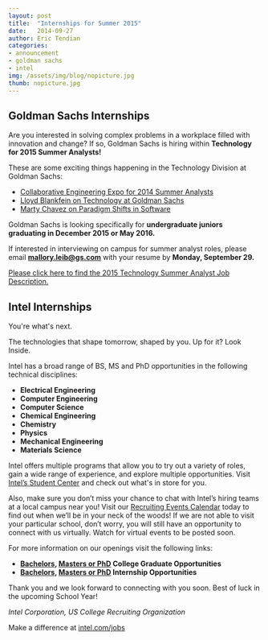 ```yaml
---
layout: post
title:  "Internships for Summer 2015"
date:   2014-09-27
author: Eric Tendian
categories: 
- announcement
- goldman sachs
- intel
img: /assets/img/blog/nopicture.jpg
thumb: nopicture.jpg
---
```


## Goldman Sachs Internships

Are you interested in solving complex problems in a workplace filled with innovation and change? If so, Goldman Sachs is hiring within **Technology for 2015 Summer Analysts!**

These are some exciting things happening in the Technology Division at Goldman Sachs:

* [Collaborative Engineering Expo for 2014 Summer Analysts](http://www.goldmansachs.com/careers/blog/posts/engineering-expo-for-interns.html)
* [Lloyd Blankfein on Technology at Goldman Sachs](http://www.bloomberg.com/video/blankfein-bloomberg-on-role-of-tech-in-business-jfVG3yDRRuWCSwcC6SJQRg.html)
* [Marty Chavez on Paradigm Shifts in Software](http://www.goldmansachs.com/our-thinking/trends-in-our-business/paradigm-shifts-in-software.html)

Goldman Sachs is looking specifically for **undergraduate juniors graduating in December 2015 or May 2016.**

If interested in interviewing on campus for summer analyst roles, please email **[mallory.leib@gs.com](mailto:mallory.leib@gs.com)** with your resume by **Monday, September 29.**

[Please click here to find the 2015 Technology Summer Analyst Job Description.]({{site.baseurl}}/public/media/2015_Technology_Summer_Analyst_Job_Description.pdf)


## Intel Internships

You're what's next.

The technologies that shape tomorrow, shaped by you. Up for it? Look Inside.

Intel has a broad range of BS, MS and PhD opportunities in the following technical disciplines:

* **Electrical Engineering**
* **Computer Engineering**
* **Computer Science**
* **Chemical Engineering**
* **Chemistry**
* **Physics**
* **Mechanical Engineering**
* **Materials Science**

Intel offers multiple programs that allow you to try out a variety of roles, gain a wide range of experience, and explore multiple opportunities. Visit [Intel’s Student Center](https://www-ssl.intel.com/content/www/us/en/jobs/student-center.html) and check out what's in store for you.

Also, make sure you don’t miss your chance to chat with Intel’s hiring teams at a local campus near you! Visit our [Recruiting Events Calendar](http://www.intel.com/content/www/us/en/jobs/recruiting-events/recruiting-events-calendar.html) today to find out when we’ll be in your neck of the woods! If we are not able to visit your particular school, don’t worry, you will still have an
opportunity to connect with us virtually. Watch for virtual events to be posted soon.

For more information on our openings visit the following links:

* **[Bachelors](https://intel.taleo.net/careersection/10000/jobdetail.ftl?job=741354), [Masters or PhD](https://intel.taleo.net/careersection/10000/jobdetail.ftl?job=741356) College Graduate Opportunities**
* **[Bachelors](https://intel.taleo.net/careersection/10000/jobdetail.ftl?job=741824), [Masters or PhD](https://intel.taleo.net/careersection/10000/jobdetail.ftl?job=741826) Internship Opportunities**

Thank you and we look forward to connecting with you soon. Best of luck in the upcoming School Year!

*Intel Corporation, US College Recruiting Organization*

Make a difference at [intel.com/jobs](http://www.aftercollege.com/t/FEMTM4Njc0Mz/FIRHkAm5Ctdo9wMu/)
